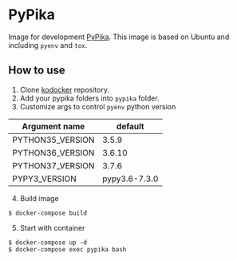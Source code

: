 # PyPika
Image for development [PyPika](https://github.com/kayak/pypika).
This image is based on Ubuntu and including `pyenv` and `tox`.

## How to use
1. Clone [kodocker](https://github.com/lntuition/kodocker) repository.
2. Add your pypika folders into `pypika` folder.
3. Customize args to control `pyenv` python version

|Argument name   |default      |
|----------------|-------------|
|PYTHON35_VERSION|3.5.9        |
|PYTHON36_VERSION|3.6.10       |
|PYTHON37_VERSION|3.7.6        |
|PYPY3_VERSION   |pypy3.6-7.3.0|

4. Build image
```console
$ docker-compose build
```

5. Start with container
```console
$ docker-compose up -d
$ docker-compose exec pypika bash
```
